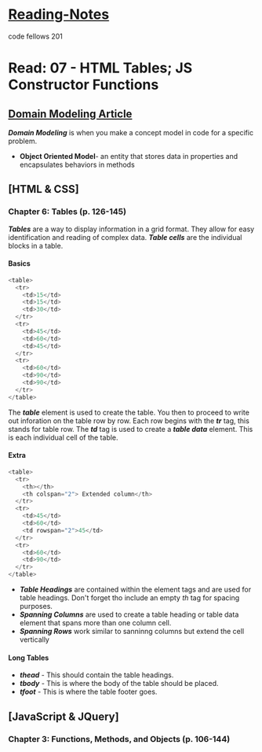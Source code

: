 # [Reading-Notes](https://alsosteve.github.io/reading-notes/)
code fellows 201

# Read: 07 - HTML Tables; JS Constructor Functions

## [Domain Modeling Article](https://github.com/codefellows/domain_modeling#domain-modeling)

**_Domain Modeling_** is when you make a concept model in code for a specific problem. 
* **Object Oriented Model**- an entity that stores data in properties and encapsulates behaviors in methods

## [HTML & CSS]

### Chapter 6: Tables (p. 126-145)
**_Tables_** are a way to display information in a grid format. They allow for easy identification and reading of complex data.
**_Table cells_** are the individual blocks in a table. 

#### Basics
``` javaScript
<table>
  <tr>
    <td>15</td>
    <td>15</td>
    <td>30</td>
  </tr>
  <tr>
    <td>45</td>
    <td>60</td>
    <td>45</td>
  </tr>
  <tr>
    <td>60</td>
    <td>90</td>
    <td>90</td>
  </tr>
</table>
```

The **_table_** element is used to create the table. You then to proceed to write out inforation on the table row by row.
Each row begins with the **_tr_** tag, this stands for table row.
The **_td_** tag is used to create a **_table data_** element. This is each individual cell of the table.

#### Extra
``` javaScript
<table>
  <tr>
    <th></th>
    <th colspan="2"> Extended column</th>
  </tr>
  <tr>
    <td>45</td>
    <td>60</td>
    <td rowspan="2">45</td>
  </tr>
  <tr>
    <td>60</td>
    <td>90</td>
  </tr>
</table>
```
- **_Table Headings_** are contained within the **_<th>_** element tags and are used for table headings. Don't forget tho include an empty _th_ tag for spacing purposes.
- **_Spanning Columns_** are used to create a table heading or table data element that spans more than one column cell.
- **_Spanning Rows_** work similar to sanninng columns but extend the cell vertically

#### Long Tables

- **_thead_** - This should contain the table headings.
- **_tbody_** - This is where the body of the table should be placed.
- **_tfoot_** - This is where the table footer goes.

## [JavaScript & JQuery]

### Chapter 3: Functions, Methods, and Objects (p. 106-144)

